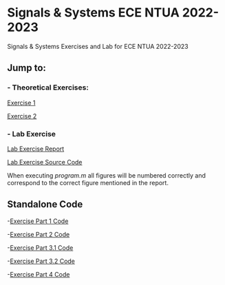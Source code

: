 # Signals & Systems ECE NTUA 2022-2023
 Signals & Systems Exercises and Lab for ECE NTUA 2022-2023

## Jump to:

### - Theoretical Exercises:
[Exercise 1](https://github.com/ChainsawPerson/Signals_and_Systems/blob/main/Exer1/el20096excer1.pdf)

[Exercise 2](https://github.com/ChainsawPerson/Signals_and_Systems/blob/main/Exer2/SS2022-23_hwk2_03120096StamatopoulosPanagiotis.pdf)

### - Lab Exercise
[Lab Exercise Report](https://github.com/ChainsawPerson/Signals_and_Systems/blob/main/Lab/report.docx) 

[Lab Exercise Source Code](https://github.com/ChainsawPerson/Signals_and_Systems/blob/main/Lab/program.m)

When executing *program.m* all figures will be numbered correctly and correspond to the correct figure mentioned in the report.

## Standalone Code
-[Exercise Part 1 Code](https://github.com/ChainsawPerson/Signals_and_Systems/blob/main/Lab/askisi1.m)

-[Exercise Part 2 Code](https://github.com/ChainsawPerson/Signals_and_Systems/blob/main/Lab/askisi2.m)

-[Exercise Part 3.1 Code](https://github.com/ChainsawPerson/Signals_and_Systems/blob/main/Lab/askisi3_1.m)

-[Exercise Part 3.2 Code](https://github.com/ChainsawPerson/Signals_and_Systems/blob/main/Lab/askisi3_2.m)

-[Exercise Part 4 Code](https://github.com/ChainsawPerson/Signals_and_Systems/blob/main/Lab/askisi4.m)
